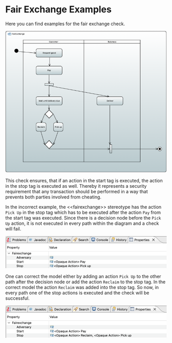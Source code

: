 # Fair Exchange Examples
Here you can find examples for the fair exchange check.

![Fair Exchange Example](fair-exchange-incorrect/fair-exchange-incorret.png)

This check ensures, that if an action in the start tag is executed, the action in the stop tag is executed as well.
Thereby it represents a security requirement that any transaction should be performed in a way that prevents both parties involved from cheating.

In the incorrect example, the &lt;&lt;fairexchange&gt;&gt; stereotype has the action `Pick Up` in the stop tag which has to be executed after the action `Pay` from the start tag was executed.
Since there is a decision node before the `Pick Up` action, it is not executed in every path within the diagram and a check will fail.

![Fair Exchange Properties](fair-exchange-incorrect/fair-exchange-properties-incorrect.png)

One can correct the model either by adding an action `Pick Up` to the other path after the decision node or add the action `Reclaim` to the stop tag.
In the correct model the action `Reclaim` was added into the stop tag.
So now, in every path one of the stop actions is executed and the check will be successful.

![Fair Exchange Properties](fair-exchange-correct/fair-exchange-properties-correct.png)
